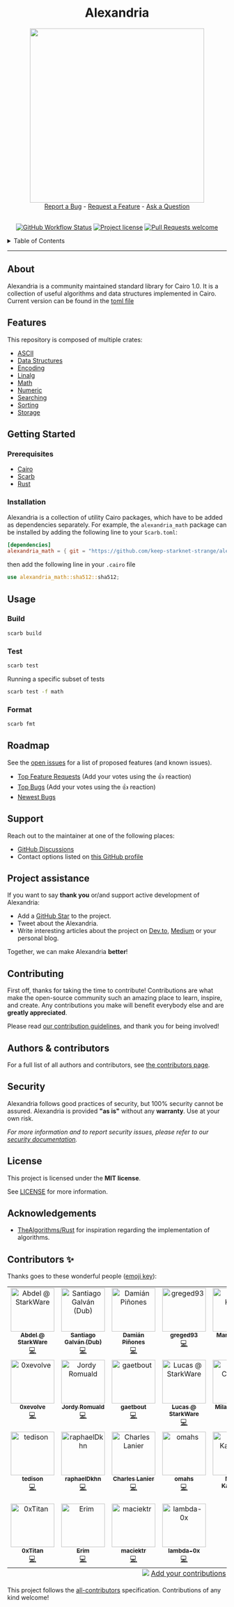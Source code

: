 <div align="center">
  <h1>Alexandria</h1>
  <img src="docs/images/logo.png" height="400" width="400">
  <br />
  <a href="https://github.com/keep-starknet-strange/alexandria/issues/new?assignees=&labels=bug&template=01_BUG_REPORT.md&title=bug%3A+">Report a Bug</a>
  -
  <a href="https://github.com/keep-starknet-strange/alexandria/issues/new?assignees=&labels=enhancement&template=02_FEATURE_REQUEST.md&title=feat%3A+">Request a Feature</a>
  -
  <a href="https://github.com/keep-starknet-strange/alexandria/discussions">Ask a Question</a>
</div>

<div align="center">
<br />

[![GitHub Workflow Status](https://github.com/keep-starknet-strange/alexandria/actions/workflows/test.yml/badge.svg)](https://github.com/keep-starknet-strange/alexandria/actions/workflows/test.yml)
[![Project license](https://img.shields.io/github/license/keep-starknet-strange/alexandria.svg?style=flat-square)](LICENSE)
[![Pull Requests welcome](https://img.shields.io/badge/PRs-welcome-ff69b4.svg?style=flat-square)](https://github.com/keep-starknet-strange/alexandria/issues?q=is%3Aissue+is%3Aopen+label%3A%22help+wanted%22)

</div>

<details>
<summary>Table of Contents</summary>

- [Report a Bug](#report-a-bug)
- [Request a Feature](#request-a-feature)
- [About](#about)
- [Features](#features)
- [Getting Started](#getting-started)
  - [Prerequisites](#prerequisites)
  - [Installation](#installation)
- [Usage](#usage)
  - [Build](#build)
  - [Run](#run)
  - [Test](#test)
  - [Format](#format)
- [Roadmap](#roadmap)
- [Support](#support)
- [Project assistance](#project-assistance)
- [Contributing](#contributing)
- [Authors \& contributors](#authors--contributors)
- [Security](#security)
- [License](#license)
- [Acknowledgements](#acknowledgements)
- [Contributors ✨](#contributors-)

</details>

---

## About

Alexandria is a community maintained standard library for Cairo 1.0.
It is a collection of useful algorithms and data structures implemented in Cairo.
Current version can be found in the [toml file](./Scarb.toml)

## Features

This repository is composed of multiple crates:

- [ASCII](./src/ascii/README.md)
- [Data Structures](./src/data_structures/README.md)
- [Encoding](./src/encoding/README.md)
- [Linalg](./src/linalg/README.md)
- [Math](./src/math/README.md)
- [Numeric](./src/numeric/README.md)
- [Searching](./src/searching/README.md)
- [Sorting](./src/sorting/README.md)
- [Storage](./src/storage/README.md)

## Getting Started

### Prerequisites

- [Cairo](https://github.com/starkware-libs/cairo)
- [Scarb](https://docs.swmansion.com/scarb)
- [Rust](https://www.rust-lang.org/tools/install)

### Installation

Alexandria is a collection of utility Cairo packages, which have to be added as dependencies separately.
For example, the `alexandria_math` package can be installed by adding the following line to your `Scarb.toml`:

```toml
[dependencies]
alexandria_math = { git = "https://github.com/keep-starknet-strange/alexandria.git" }
```

then add the following line in your `.cairo` file

```rust
use alexandria_math::sha512::sha512;
```

## Usage

### Build

```bash
scarb build
```

### Test

```bash
scarb test
```
Running a specific subset of tests
```bash
scarb test -f math
```

### Format

```bash
scarb fmt
```

## Roadmap

See the [open issues](https://github.com/keep-starknet-strange/alexandria/issues) for a list of proposed features (and known issues).

- [Top Feature Requests](https://github.com/keep-starknet-strange/alexandria/issues?q=label%3Aenhancement+is%3Aopen+sort%3Areactions-%2B1-desc) (Add your votes using the 👍 reaction)
- [Top Bugs](https://github.com/keep-starknet-strange/alexandria/issues?q=is%3Aissue+is%3Aopen+label%3Abug+sort%3Areactions-%2B1-desc) (Add your votes using the 👍 reaction)
- [Newest Bugs](https://github.com/keep-starknet-strange/alexandria/issues?q=is%3Aopen+is%3Aissue+label%3Abug)

## Support

Reach out to the maintainer at one of the following places:

- [GitHub Discussions](https://github.com/keep-starknet-strange/alexandria/discussions)
- Contact options listed on [this GitHub profile](https://github.com/starknet-exploration)

## Project assistance

If you want to say **thank you** or/and support active development of Alexandria:

- Add a [GitHub Star](https://github.com/keep-starknet-strange/alexandria) to the project.
- Tweet about the Alexandria.
- Write interesting articles about the project on [Dev.to](https://dev.to/), [Medium](https://medium.com/) or your personal blog.

Together, we can make Alexandria **better**!

## Contributing

First off, thanks for taking the time to contribute! Contributions are what make the open-source community such an amazing place to learn, inspire, and create. Any contributions you make will benefit everybody else and are **greatly appreciated**.

Please read [our contribution guidelines](docs/CONTRIBUTING.md), and thank you for being involved!

## Authors & contributors

For a full list of all authors and contributors, see [the contributors page](https://github.com/keep-starknet-strange/alexandria/contributors).

## Security

Alexandria follows good practices of security, but 100% security cannot be assured.
Alexandria is provided **"as is"** without any **warranty**. Use at your own risk.

_For more information and to report security issues, please refer to our [security documentation](docs/SECURITY.md)._

## License

This project is licensed under the **MIT license**.

See [LICENSE](LICENSE) for more information.

## Acknowledgements

- [TheAlgorithms/Rust](https://github.com/TheAlgorithms/Rust) for inspiration regarding the implementation of algorithms.

## Contributors ✨

Thanks goes to these wonderful people ([emoji key](https://allcontributors.org/docs/en/emoji-key)):

<!-- ALL-CONTRIBUTORS-LIST:START - Do not remove or modify this section -->
<!-- prettier-ignore-start -->
<!-- markdownlint-disable -->
<table>
  <tbody>
    <tr>
      <td align="center" valign="top" width="14.28%"><a href="https://github.com/abdelhamidbakhta"><img src="https://avatars.githubusercontent.com/u/45264458?v=4?s=100" width="100px;" alt="Abdel @ StarkWare "/><br /><sub><b>Abdel @ StarkWare </b></sub></a><br /><a href="https://github.com/keep-starknet-strange/alexandria/commits?author=abdelhamidbakhta" title="Code">💻</a></td>
      <td align="center" valign="top" width="14.28%"><a href="https://github.com/sdgalvan"><img src="https://avatars.githubusercontent.com/u/58611754?v=4?s=100" width="100px;" alt="Santiago Galván (Dub)"/><br /><sub><b>Santiago Galván (Dub)</b></sub></a><br /><a href="https://github.com/keep-starknet-strange/alexandria/commits?author=sdgalvan" title="Code">💻</a></td>
      <td align="center" valign="top" width="14.28%"><a href="https://github.com/dpinones"><img src="https://avatars.githubusercontent.com/u/30808181?v=4?s=100" width="100px;" alt="Damián Piñones"/><br /><sub><b>Damián Piñones</b></sub></a><br /><a href="https://github.com/keep-starknet-strange/alexandria/commits?author=dpinones" title="Code">💻</a></td>
      <td align="center" valign="top" width="14.28%"><a href="https://github.com/greged93"><img src="https://avatars.githubusercontent.com/u/82421016?v=4?s=100" width="100px;" alt="greged93"/><br /><sub><b>greged93</b></sub></a><br /><a href="https://github.com/keep-starknet-strange/alexandria/commits?author=greged93" title="Code">💻</a></td>
      <td align="center" valign="top" width="14.28%"><a href="https://github.com/mkaput"><img src="https://avatars.githubusercontent.com/u/3450050?v=4?s=100" width="100px;" alt="Marek Kaput"/><br /><sub><b>Marek Kaput</b></sub></a><br /><a href="https://github.com/keep-starknet-strange/alexandria/commits?author=mkaput" title="Code">💻</a></td>
      <td align="center" valign="top" width="14.28%"><a href="https://github.com/amanusk"><img src="https://avatars.githubusercontent.com/u/7280933?v=4?s=100" width="100px;" alt="amanusk"/><br /><sub><b>amanusk</b></sub></a><br /><a href="https://github.com/keep-starknet-strange/alexandria/commits?author=amanusk" title="Code">💻</a></td>
      <td align="center" valign="top" width="14.28%"><a href="https://github.com/msaug"><img src="https://avatars.githubusercontent.com/u/60658558?v=4?s=100" width="100px;" alt="Mathieu"/><br /><sub><b>Mathieu</b></sub></a><br /><a href="https://github.com/keep-starknet-strange/alexandria/commits?author=msaug" title="Code">💻</a></td>
    </tr>
    <tr>
      <td align="center" valign="top" width="14.28%"><a href="https://github.com/EvolveArt"><img src="https://avatars.githubusercontent.com/u/12902455?v=4?s=100" width="100px;" alt="0xevolve"/><br /><sub><b>0xevolve</b></sub></a><br /><a href="https://github.com/keep-starknet-strange/alexandria/commits?author=EvolveArt" title="Code">💻</a></td>
      <td align="center" valign="top" width="14.28%"><a href="https://github.com/JordyRo1"><img src="https://avatars.githubusercontent.com/u/87231934?v=4?s=100" width="100px;" alt="Jordy Romuald"/><br /><sub><b>Jordy Romuald</b></sub></a><br /><a href="https://github.com/keep-starknet-strange/alexandria/commits?author=JordyRo1" title="Code">💻</a></td>
      <td align="center" valign="top" width="14.28%"><a href="https://github.com/gaetbout"><img src="https://avatars.githubusercontent.com/u/16206518?v=4?s=100" width="100px;" alt="gaetbout"/><br /><sub><b>gaetbout</b></sub></a><br /><a href="https://github.com/keep-starknet-strange/alexandria/commits?author=gaetbout" title="Code">💻</a></td>
      <td align="center" valign="top" width="14.28%"><a href="https://github.com/LucasLvy"><img src="https://avatars.githubusercontent.com/u/70894690?v=4?s=100" width="100px;" alt="Lucas @ StarkWare"/><br /><sub><b>Lucas @ StarkWare</b></sub></a><br /><a href="https://github.com/keep-starknet-strange/alexandria/commits?author=LucasLvy" title="Code">💻</a></td>
      <td align="center" valign="top" width="14.28%"><a href="https://milancermak.com/"><img src="https://avatars.githubusercontent.com/u/184055?v=4?s=100" width="100px;" alt="Milan Cermak"/><br /><sub><b>Milan Cermak</b></sub></a><br /><a href="https://github.com/keep-starknet-strange/alexandria/commits?author=milancermak" title="Code">💻</a></td>
      <td align="center" valign="top" width="14.28%"><a href="https://github.com/neotheprogramist"><img src="https://avatars.githubusercontent.com/u/128649481?v=4?s=100" width="100px;" alt="Paweł"/><br /><sub><b>Paweł</b></sub></a><br /><a href="https://github.com/keep-starknet-strange/alexandria/commits?author=neotheprogramist" title="Code">💻</a></td>
      <td align="center" valign="top" width="14.28%"><a href="https://github.com/tensojka"><img src="https://avatars.githubusercontent.com/u/8470346?v=4?s=100" width="100px;" alt="Ondřej Sojka"/><br /><sub><b>Ondřej Sojka</b></sub></a><br /><a href="https://github.com/keep-starknet-strange/alexandria/commits?author=tensojka" title="Code">💻</a></td>
    </tr>
    <tr>
      <td align="center" valign="top" width="14.28%"><a href="https://github.com/edisontim"><img src="https://avatars.githubusercontent.com/u/76473430?v=4?s=100" width="100px;" alt="tedison"/><br /><sub><b>tedison</b></sub></a><br /><a href="https://github.com/keep-starknet-strange/alexandria/commits?author=edisontim" title="Code">💻</a></td>
      <td align="center" valign="top" width="14.28%"><a href="https://github.com/raphaelDkhn"><img src="https://avatars.githubusercontent.com/u/113879115?v=4?s=100" width="100px;" alt="raphaelDkhn"/><br /><sub><b>raphaelDkhn</b></sub></a><br /><a href="https://github.com/keep-starknet-strange/alexandria/commits?author=raphaelDkhn" title="Code">💻</a></td>
      <td align="center" valign="top" width="14.28%"><a href="https://rules.art/"><img src="https://avatars.githubusercontent.com/u/19663399?v=4?s=100" width="100px;" alt="Charles Lanier"/><br /><sub><b>Charles Lanier</b></sub></a><br /><a href="https://github.com/keep-starknet-strange/alexandria/commits?author=0xChqrles" title="Code">💻</a></td>
      <td align="center" valign="top" width="14.28%"><a href="https://github.com/omahs"><img src="https://avatars.githubusercontent.com/u/73983677?v=4?s=100" width="100px;" alt="omahs"/><br /><sub><b>omahs</b></sub></a><br /><a href="https://github.com/keep-starknet-strange/alexandria/commits?author=omahs" title="Code">💻</a></td>
      <td align="center" valign="top" width="14.28%"><a href="https://github.com/maciejka"><img src="https://avatars.githubusercontent.com/u/190855?v=4?s=100" width="100px;" alt="Maciej Kamiński"/><br /><sub><b>Maciej Kamiński</b></sub></a><br /><a href="https://github.com/keep-starknet-strange/alexandria/commits?author=maciejka" title="Code">💻</a></td>
      <td align="center" valign="top" width="14.28%"><a href="https://github.com/Bal7hazar"><img src="https://avatars.githubusercontent.com/u/97087040?v=4?s=100" width="100px;" alt="Bal7hazar @ Carbonable"/><br /><sub><b>Bal7hazar @ Carbonable</b></sub></a><br /><a href="https://github.com/keep-starknet-strange/alexandria/commits?author=Bal7hazar" title="Code">💻</a></td>
      <td align="center" valign="top" width="14.28%"><a href="https://github.com/0xKahi"><img src="https://avatars.githubusercontent.com/u/97916104?v=4?s=100" width="100px;" alt="kahi"/><br /><sub><b>kahi</b></sub></a><br /><a href="https://github.com/keep-starknet-strange/alexandria/commits?author=0xKahi" title="Code">💻</a></td>
    </tr>
    <tr>
      <td align="center" valign="top" width="14.28%"><a href="https://github.com/0xTitan"><img src="https://avatars.githubusercontent.com/u/104304962?v=4?s=100" width="100px;" alt="0xTitan"/><br /><sub><b>0xTitan</b></sub></a><br /><a href="https://github.com/keep-starknet-strange/alexandria/commits?author=0xTitan" title="Code">💻</a></td>
      <td align="center" valign="top" width="14.28%"><a href="https://github.com/ermvrs"><img src="https://avatars.githubusercontent.com/u/3417324?v=4?s=100" width="100px;" alt="Erim"/><br /><sub><b>Erim</b></sub></a><br /><a href="https://github.com/keep-starknet-strange/alexandria/commits?author=ermvrs" title="Code">💻</a></td>
      <td align="center" valign="top" width="14.28%"><a href="https://github.com/maciektr"><img src="https://avatars.githubusercontent.com/u/18600023?v=4?s=100" width="100px;" alt="maciektr"/><br /><sub><b>maciektr</b></sub></a><br /><a href="https://github.com/keep-starknet-strange/alexandria/commits?author=maciektr" title="Code">💻</a></td>
      <td align="center" valign="top" width="14.28%"><a href="https://github.com/lambda-0x"><img src="https://avatars.githubusercontent.com/u/87354252?v=4?s=100" width="100px;" alt="lambda-0x"/><br /><sub><b>lambda-0x</b></sub></a><br /><a href="https://github.com/keep-starknet-strange/alexandria/commits?author=lambda-0x" title="Code">💻</a></td>
    </tr>
  </tbody>
  <tfoot>
    <tr>
      <td align="center" size="13px" colspan="7">
        <img src="https://raw.githubusercontent.com/all-contributors/all-contributors-cli/1b8533af435da9854653492b1327a23a4dbd0a10/assets/logo-small.svg">
          <a href="https://all-contributors.js.org/docs/en/bot/usage">Add your contributions</a>
        </img>
      </td>
    </tr>
  </tfoot>
</table>

<!-- markdownlint-restore -->
<!-- prettier-ignore-end -->

<!-- ALL-CONTRIBUTORS-LIST:END -->

This project follows the [all-contributors](https://github.com/all-contributors/all-contributors) specification. Contributions of any kind welcome!

[scarb]: https://github.com/software-mansion/scarb
